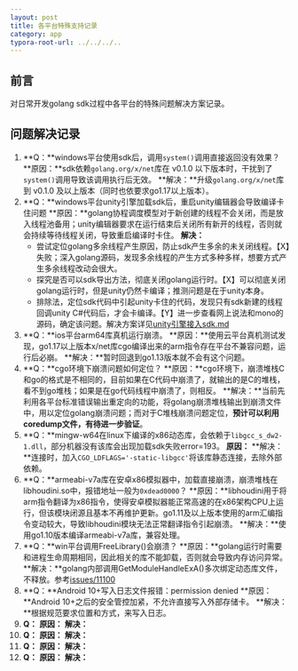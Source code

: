 ```yaml
---
layout: post
title: 各平台特殊支持记录
category: app
typora-root-url: ../../../..
---
```


## 前言

对日常开发golang sdk过程中各平台的特殊问题解决方案记录。

## 问题解决记录

1. **Q：**windows平台使用sdk后，调用`system()`调用直接返回没有效果？
   **原因：**sdk依赖`golang.org/x/net`库在 v0.1.0 以下版本时，干扰到了`system()`调用导致该调用执行后无效。
   **解决：**升级`golang.org/x/net`库到 v0.1.0 及以上版本（同时也依要求go1.17以上版本）。
2. **Q：**windows平台unity引擎加载sdk后，重启unity编辑器会导致编译卡住问题
   **原因：**golang协程调度模型对于新创建的线程不会关闭，而是放入线程池备用；unity编辑器要求在运行结束后关闭所有新开的线程，否则就会持续等待线程关闭，导致重启编译时卡住。
   **解决：**
   * 尝试定位golang多余线程产生原因，防止sdk产生多余的未关闭线程。【X】失败；深入golang源码，发现多余线程的产生方式多种多样，想要方式产生多余线程改动会很大。
   * 探究是否可以sdk导出方法，彻底关闭golang运行时。【X】可以彻底关闭golang运行时，但是unity仍然卡编译；推测问题是在于unity本身。
   * 排除法，定位sdk代码中引起unity卡住的代码，发现只有sdk新建的线程回调unity C#代码后，才会卡编译。【Y】进一步查看网上说法和mono的源码，确定该问题。解决方案详见[unity引擎接入sdk.md]()
3. **Q：**ios平台arm64库真机运行崩溃。
   **原因：**使用云平台真机测试发现，go1.17以上版本x/net库cgo编译出来的arm指令存在平台不兼容问题，运行后必崩。
   **解决：**暂时回退到go1.13版本就不会有这个问题。
4. **Q：**cgo环境下崩溃问题如何定位？
   **原因：**cgo环境下，崩溃堆栈C和go的格式是不相同的，目前如果在C代码中崩溃了，就输出的是C的堆栈，看不到go堆栈；如果是在go代码线程中崩溃了，则相反。
   **解决：**当前先利用各平台标准错误输出重定向的功能，将golang崩溃堆栈输出到崩溃文件中，用以定位golang崩溃问题；而对于C堆栈崩溃问题定位，**预计可以利用coredump文件，有待进一步验证**。
5. **Q：**mingw-w64在linux下编译的x86动态库，会依赖于`libgcc_s_dw2-1.dll`，部分机器没有该库会出现加载sdk失败error=193。
   **原因：**
   **解决：**连接时，加入`CGO_LDFLAGS='-static-libgcc'`将该库静态连接，去除外部依赖。
6. **Q：**armeabi-v7a库在安卓x86模拟器中，加载直接崩溃，崩溃堆栈在libhoudini.so中，报错地址一般为`0xdead0000`？
   **原因：**libhoudini用于将arm指令翻译为x86指令，使得安卓模拟器能正常高速的在x86架构CPU上运行，但该模块闭源且基本不再维护更新。go1.11及以上版本使用的arm汇编指令变动较大，导致libhoudini模块无法正常翻译指令引起崩溃。
   **解决：**使用go1.10版本编译armeabi-v7a库，兼容处理。
7. **Q：**win平台调用FreeLibrary()会崩溃？
   **原因：**golang运行时需要和进程生命周期相同，因此相关的库不能卸载，否则就会导致内存访问异常。
   **解决：**golang内部调用GetModuleHandleExA()多次绑定动态库文件，不释放。参考[issues/11100](https://github.com/golang/go/issues/11100)
8. **Q：**Android 10+写入日志文件报错：permission denied
   **原因：**Android 10+之后的安全管控加紧，不允许直接写入外部存储卡。
   **解决：**根据规范要求位置和方式，来写入日志。
9. **Q：**
   **原因：**
   **解决：**
10. **Q：**
    **原因：**
    **解决：**
11. **Q：**
    **原因：**
    **解决：**
12. **Q：**
    **原因：**
    **解决：**



